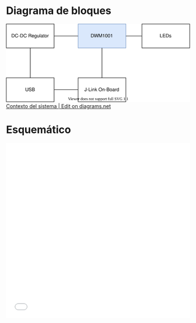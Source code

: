 # Diagrama de bloques
![](block_diagram.svg)  
[Contexto del sistema | Edit on diagrams.net](https://app.diagrams.net/#AFreeRTLS%2FFreeRTLS-Beacon%2FFreeRTLS-Beacon-Electronics%2Fmaster%2Fdocs%2Farchitecture%2Fblock_diagram.svg)

# Esquemático

<embed style="width:100%; height:50vw;" src="../FreeRTLS-Beacon-Electronics.pdf" alt="pdf" pluginspage="http://www.adobe.com/products/acrobat/readstep2.html">
